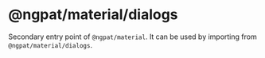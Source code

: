 # @ngpat/material/dialogs

Secondary entry point of `@ngpat/material`. It can be used by importing from `@ngpat/material/dialogs`.
